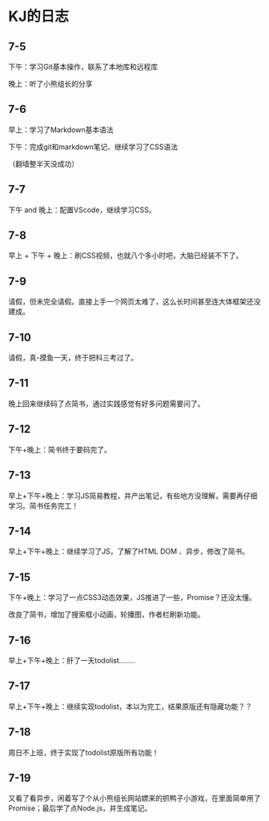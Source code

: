 # KJ的日志
7-5
---
下午：学习Git基本操作，联系了本地库和远程库

晚上：听了小熊组长的分享

## 7-6

早上：学习了Markdown基本语法

下午：完成git和markdown笔记、继续学习了CSS语法

（翻墙整半天没成功）

 ## 7-7

下午 and 晚上：配置VScode，继续学习CSS。

## 7-8

早上 + 下午 + 晚上：刷CSS视频，也就八个多小时吧，大脑已经装不下了。

## 7-9

请假，但未完全请假。直接上手一个网页太难了，这么长时间甚至连大体框架还没建成。

## 7-10

请假，真-摸鱼一天，终于把科三考过了。

## 7-11

晚上回来继续码了点简书，通过实践感觉有好多问题需要问了。

## 7-12

下午+晚上：简书终于要码完了。

## 7-13

早上+下午+晚上：学习JS简易教程，并产出笔记，有些地方没理解，需要再仔细学习。简书任务完工！

## 7-14

早上+下午+晚上：继续学习了JS，了解了HTML DOM 、异步，修改了简书。

## 7-15

下午+晚上：学习了一点CSS3动态效果，JS推进了一些，Promise？还没太懂。

改良了简书，增加了搜索框小动画，轮播图，作者栏刷新功能。

## 7-16

早上+下午+晚上：肝了一天todolist........

## 7-17

早上+下午+晚上：继续实现todolist，本以为完工，结果原版还有隐藏功能？？

## 7-18

周日不上班，终于实现了todolist原版所有功能！

## 7-19

又看了看异步，闲着写了个从小熊组长网站嫖来的抓鸭子小游戏，在里面简单用了Promise；最后学了点Node.js，并生成笔记。
